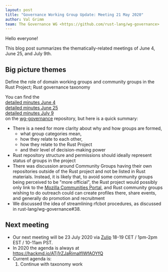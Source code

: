 ```yaml
---
layout: post
title: "Governance Working Group Update: Meeting 21 May 2020"
author: Val Grimm
team: The Governance WG <https://github.com/rust-lang/wg-governance>
---
```


Hello everyone! 

This blog post summarizes the thematically-related meetings of June 4, June 25, and July 9th. 

## Big picture themes
Define the role of domain working groups and community groups in the Rust Project; Rust governance taxonomy

You can find the <br>
[detailed minutes June 4](https://github.com/rust-lang/wg-governance/blob/master/minutes/2020.06.04.md)  <br>
[detailed minutes June 25](https://github.com/rust-lang/wg-governance/blob/master/minutes/2020.06.25.md)  <br>
[detailed minutes July 9](https://github.com/rust-lang/wg-governance/blob/master/minutes/2020.07.09.md)  <br>
on the [wg-governance](https://github.com/rust-lang/wg-governance) repository, but here is a quick summary: <br>

* There is a need for more clarity about why and how groups are formed, 
    * what group categories mean, 
    * how they relate to each other, 
    * how they relate to the Rust Project
    * and their level of decision-making power
* Rust repository structure and permissions should ideally represent status of groups in the project
* There was discussion around Community Groups having their own repositories outside of the Rust project and not be listed in
Rust materials. Instead, it is likely that, to avoid some community groups being perceived to be "more official", 
the Rust project would possibly only link to the [Mozilla Communities Portal](https://community.mozilla.org/), 
and Rust community groups wishing to do outreach could can create profiles there, share events, and generally do promotion and recruitment
* We discussed the idea of streamlining rfcbot procedures, as discussed in rust-lang/wg-governance#38.

## Next meeting
* Our next meeting will be 23 July 2020 via [Zulip](https://rust-lang.zulipchat.com/#narrow/stream/223182-wg-governance) 18-19 CET / 1pm-2pm EST / 10-11am PST.
* In 2020 the agenda is always at https://hackmd.io/ATj1rZJaRimaIfIWfAOYfQ
* Current agenda is:
    1. Continue with taxonomy work 

[wg-governance]: https://github.com/rust-lang/wg-governance/
[detailed minutes]: https://github.com/rust-lang/wg-governance/blob/master/minutes/2020.03.12.md
[Zulip thread]: https://rust-lang.zulipchat.com/#narrow/stream/223182-wg-governance/topic/meeting.202020-03-12
